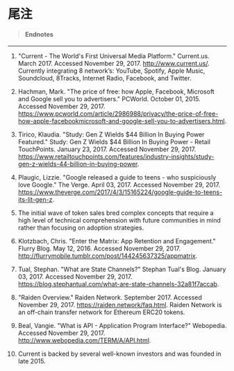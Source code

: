# 尾注

> #### Endnotes

---

1. "Current - The World's First Universal Media Platform." Current.us. March 2017. Accessed November 29, 2017. http://www.current.us/. Currently integrating 8 network’s: YouTube, Spotify, Apple Music,  Soundcloud, 8Tracks, Internet Radio, Facebook, and Twitter.



2. Hachman, Mark. "The price of free: how Apple, Facebook, Microsoft and Google sell you to advertisers." PCWorld. October 01, 2015. Accessed November 29, 2017. https://www.pcworld.com/article/2986988/privacy/the-price-of-free-how-apple-facebookmicrosoft-and-google-sell-you-to-advertisers.html.



3. Tirico, Klaudia. "Study: Gen Z Wields $44 Billion In Buying Power Featured." Study: Gen Z Wields $44 Billion In Buying Power - Retail TouchPoints. January 23, 2017. Accessed November 29, 2017. https://www.retailtouchpoints.com/features/industry-insights/study-gen-z-wields-44-billion-in-buying-power.



4. Plaugic, Lizzie. "Google released a guide to teens - who suspiciously love Google." The Verge. April 03, 2017. Accessed November 29, 2017. https://www.theverge.com/2017/4/3/15165224/google-guide-to-teens-its-lit-gen-z.



5. The initial wave of token sales bred complex concepts that require a high level of technical comprehension with future communities in mind rather than focusing on adoption strategies.



6. Klotzbach, Chris. "Enter the Matrix: App Retention and Engagement." Flurry Blog. May 12, 2016. Accessed November 29, 2017. http://flurrymobile.tumblr.com/post/144245637325/appmatrix.



7. Tual, Stephan. "What are State Channels?" Stephan Tual's Blog. January 03, 2017. Accessed November 29, 2017. https://blog.stephantual.com/what-are-state-channels-32a81f7accab.



8. "Raiden Overview." Raiden Network. September 2017. Accessed November 29, 2017. https://raiden.network/faq.html. Raiden Network is an off-chain transfer network for Ethereum ERC20 tokens.



9. Beal, Vangie. "What is API - Application Program Interface?" Webopedia. Accessed November 29, 2017. http://www.webopedia.com/TERM/A/API.html.



10. Current is backed by several well-known investors and was founded in late 2015.





